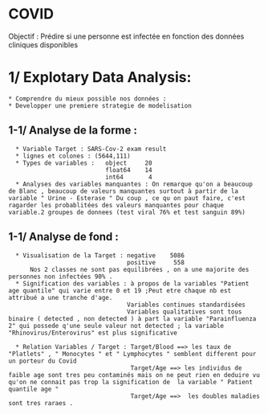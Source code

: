 # COVID

Objectif : Prédire si une personne est infectée en fonction des données cliniques disponibles

# 1/ Explotary Data Analysis:
    * Comprendre du mieux possible nos données :
    * Developper une premiere strategie de modelisation
   ## 1-1/ Analyse de la forme : 
      * Variable Target : SARS-Cov-2 exam result
      * lignes et colones : (5644,111)
      * Types de variables :   object     20
                               float64    14
                               int64       4
      * Analyses des variables manquantes : On remarque qu'on a beaucoup de Blanc , beaucoup de valeurs manquantes surtout à partir de la variable " Urine - Esterase " Du coup , ce qu on paut faire, c'est ragarder les probablitées des valeurs manquantes pour chaque variable.2 groupes de donnees (test viral 76% et test sanguin 89%)
   ## 1-1/ Analyse de fond :
      * Visualisation de la Target : negative    5086
                                     positive     558
          Nos 2 classes ne sont pas equilibrées , on a une majorite des personnes non infectées 90% .
      * Signification des variables : à propos de la variables "Patient age quantile" qui varie entre 0 et 19 ;Peut etre chaque nb est attribué a une tranche d'age.
                                     Variables continues standardisées 
                                     Variables qualitatives sont tous binaire ( detected , non detected ) à part la variable "Parainfluenza 2" qui possede q'une seule valeur not detected ; la variable "Rhinovirus/Enterovirus" est plus significative
                                     
      * Relation Variables / Target : Target/Blood ==> les taux de "Platlets" , " Monocytes " et " Lymphocytes " semblent different pour un porteur du Covid
                                      Target/Age ==> les individus de faible age sont tres peu contaminés mais on ne peut rien en deduire vu qu'on ne connait pas trop la signification de  la variable " Patient quantile age "
                                      Target/Age ==>  les doubles maladies sont tres raraes . 
      


